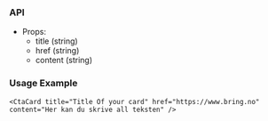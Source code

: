 ### API

- Props:
  - title (string)
  - href (string)
  - content (string)

### Usage Example

```
<CtaCard title="Title Of your card" href="https://www.bring.no" content="Her kan du skrive all teksten" />

```
